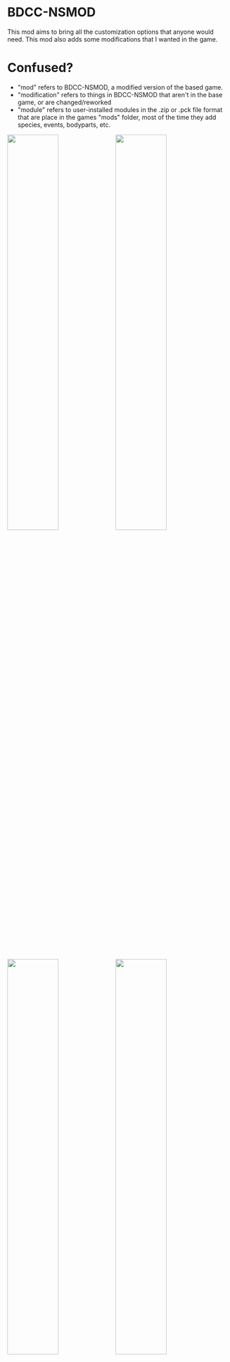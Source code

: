 # BDCC-NSMOD
This mod aims to bring all the customization options that anyone would need.
This mod also adds some modifications that I wanted in the game.

# Confused?
- "mod" refers to BDCC-NSMOD, a modified version of the based game.
- "modification" refers to things in BDCC-NSMOD that aren't in the base game, or are changed/reworked
- "module" refers to user-installed modules in the .zip or .pck file format that are place in the games "mods" folder, most of the time they add species, events, bodyparts, etc.

<img src="https://user-images.githubusercontent.com/14040378/163157468-96aeb9dc-6605-4abe-863f-524510b9f940.png" width="48%"> <img src="https://user-images.githubusercontent.com/14040378/163156752-7863a466-c790-48b8-a04c-c7f470db0373.png" width="48%"> <img src="https://user-images.githubusercontent.com/14040378/163156860-c7da2265-c971-42d6-8e07-c96084a2c902.png" width="48%"> <img src="https://user-images.githubusercontent.com/14040378/163156669-1bb5ed09-90da-4c38-b2aa-c2d82346eb8d.png" width="48%">

### [Changelog](CHANGELOG.md)